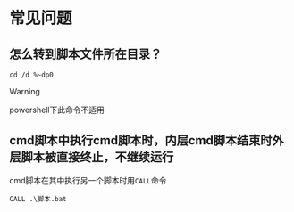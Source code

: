 # 常见问题
## 怎么转到脚本文件所在目录？
```
cd /d %~dp0
```
> [!WARNING]
> powershell下此命令不适用

## cmd脚本中执行cmd脚本时，内层cmd脚本结束时外层脚本被直接终止，不继续运行
cmd脚本在其中执行另一个脚本时用`CALL`命令
```
CALL .\脚本.bat
```
